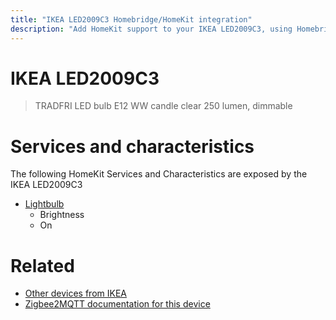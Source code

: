 ```yaml
---
title: "IKEA LED2009C3 Homebridge/HomeKit integration"
description: "Add HomeKit support to your IKEA LED2009C3, using Homebridge, Zigbee2MQTT and homebridge-z2m."
---
```

<!---
This file has been GENERATED using src/docgen/docgen.ts
DO NOT EDIT THIS FILE MANUALLY!
-->
# IKEA LED2009C3
> TRADFRI LED bulb E12 WW candle clear 250 lumen, dimmable


# Services and characteristics
The following HomeKit Services and Characteristics are exposed by
the IKEA LED2009C3

* [Lightbulb](../../light.md)
  * Brightness
  * On


# Related
* [Other devices from IKEA](../index.md#ikea)
* [Zigbee2MQTT documentation for this device](https://www.zigbee2mqtt.io/devices/LED2009C3.html)
